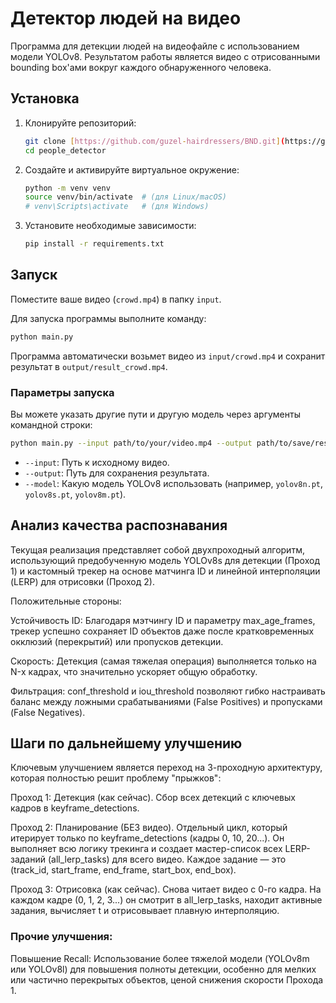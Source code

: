# Детектор людей на видео

Программа для детекции людей на видеофайле с использованием модели YOLOv8.
Результатом работы является видео с отрисованными bounding box'ами вокруг каждого обнаруженного человека.

## Установка

1.  Клонируйте репозиторий:
    ```bash
    git clone [https://github.com/guzel-hairdressers/BND.git](https://github.com/guzel-hairdressers/BND.git)
    cd people_detector
    ```

2.  Создайте и активируйте виртуальное окружение:
    ```bash
    python -m venv venv
    source venv/bin/activate  # (для Linux/macOS)
    # venv\Scripts\activate   # (для Windows)
    ```

3.  Установите необходимые зависимости:
    ```bash
    pip install -r requirements.txt
    ```

## Запуск

Поместите ваше видео (`crowd.mp4`) в папку `input`.

Для запуска программы выполните команду:

```bash
python main.py
```

Программа автоматически возьмет видео из `input/crowd.mp4` и сохранит результат в `output/result_crowd.mp4`.

### Параметры запуска

Вы можете указать другие пути и другую модель через аргументы командной строки:

```bash
python main.py --input path/to/your/video.mp4 --output path/to/save/result.mp4 --model yolov8m.pt
```

* `--input`: Путь к исходному видео.
* `--output`: Путь для сохранения результата.
* `--model`: Какую модель YOLOv8 использовать (например, `yolov8n.pt`, `yolov8s.pt`, `yolov8m.pt`).

## Анализ качества распознавания

Текущая реализация представляет собой двухпроходный алгоритм, использующий предобученную модель YOLOv8s для детекции (Проход 1) и кастомный трекер на основе матчинга ID и линейной интерполяции (LERP) для отрисовки (Проход 2).

Положительные стороны:

Устойчивость ID: Благодаря мэтчингу ID и параметру max_age_frames, трекер успешно сохраняет ID объектов даже после кратковременных окклюзий (перекрытий) или пропусков детекции.

Скорость: Детекция (самая тяжелая операция) выполняется только на N-х кадрах, что значительно ускоряет общую обработку.

Фильтрация: conf_threshold и iou_threshold позволяют гибко настраивать баланс между ложными срабатываниями (False Positives) и пропусками (False Negatives).


## Шаги по дальнейшему улучшению

Ключевым улучшением является переход на 3-проходную архитектуру, которая полностью решит проблему "прыжков":

Проход 1: Детекция (как сейчас). Сбор всех детекций с ключевых кадров в keyframe_detections.

Проход 2: Планирование (БЕЗ видео). Отдельный цикл, который итерирует только по keyframe_detections (кадры 0, 10, 20...). Он выполняет всю логику трекинга и создает мастер-список всех LERP-заданий (all_lerp_tasks) для всего видео. Каждое задание — это (track_id, start_frame, end_frame, start_box, end_box).

Проход 3: Отрисовка (как сейчас). Снова читает видео с 0-го кадра. На каждом кадре (0, 1, 2, 3...) он смотрит в all_lerp_tasks, находит активные задания, вычисляет t и отрисовывает плавную интерполяцию.

### Прочие улучшения:

Повышение Recall: Использование более тяжелой модели (YOLOv8m или YOLOv8l) для повышения полноты детекции, особенно для мелких или частично перекрытых объектов, ценой снижения скорости Прохода 1.
